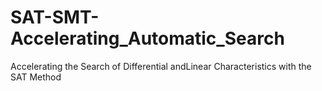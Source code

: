 # SAT-SMT-Accelerating_Automatic_Search
Accelerating the Search of Differential andLinear Characteristics with the SAT Method
